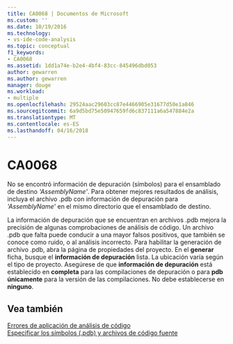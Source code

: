 ```yaml
---
title: CA0068 | Documentos de Microsoft
ms.custom: ''
ms.date: 10/19/2016
ms.technology:
- vs-ide-code-analysis
ms.topic: conceptual
f1_keywords:
- CA0068
ms.assetid: 1dd1a74e-b2e4-4bf4-83cc-845496dbd053
author: gewarren
ms.author: gewarren
manager: douge
ms.workload:
- multiple
ms.openlocfilehash: 29524aac29603cc87e4466905e31677d50e1a846
ms.sourcegitcommit: 6a9d5bd75e50947659fd6c837111a6a547884e2a
ms.translationtype: MT
ms.contentlocale: es-ES
ms.lasthandoff: 04/16/2018
---
```

# <a name="ca0068"></a>CA0068
No se encontró información de depuración (símbolos) para el ensamblado de destino *'AssemblyName'*. Para obtener mejores resultados de análisis, incluya el archivo .pdb con información de depuración para *'AssemblyName'* en el mismo directorio que el ensamblado de destino.  
  
 La información de depuración que se encuentran en archivos .pdb mejora la precisión de algunas comprobaciones de análisis de código. Un archivo .pdb que falta puede conducir a una mayor falsos positivos, que también se conoce como ruido, o al análisis incorrecto. Para habilitar la generación de archivo .pdb, abra la página de propiedades del proyecto. En el **generar** ficha, busque el **información de depuración** lista. La ubicación varía según el tipo de proyecto. Asegúrese de que **información de depuración** está establecido en **completa** para las compilaciones de depuración o para **pdb únicamente** para la versión de las compilaciones. No debe establecerse en **ninguno**.  
  
## <a name="see-also"></a>Vea también  
 [Errores de aplicación de análisis de código](../code-quality/code-analysis-application-errors.md)   
 [Especificar los símbolos (.pdb) y archivos de código fuente](../debugger/specify-symbol-dot-pdb-and-source-files-in-the-visual-studio-debugger.md)   
